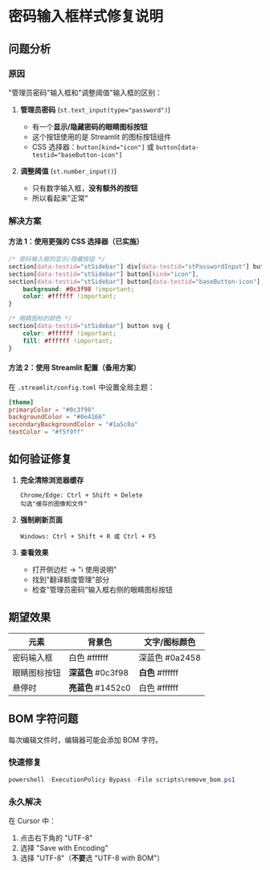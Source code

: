 # 密码输入框样式修复说明

## 问题分析

### 原因
"管理员密码"输入框和"调整阈值"输入框的区别：

1. **管理员密码** (`st.text_input(type="password")`)
   - 有一个**显示/隐藏密码的眼睛图标按钮**
   - 这个按钮使用的是 Streamlit 的图标按钮组件
   - CSS 选择器：`button[kind="icon"]` 或 `button[data-testid="baseButton-icon"]`

2. **调整阈值** (`st.number_input()`)
   - 只有数字输入框，**没有额外的按钮**
   - 所以看起来"正常"

### 解决方案

#### 方法 1：使用更强的 CSS 选择器（已实施）

```css
/* 密码输入框的显示/隐藏按钮 */
section[data-testid="stSidebar"] div[data-testid="stPasswordInput"] button,
section[data-testid="stSidebar"] button[kind="icon"],
section[data-testid="stSidebar"] button[data-testid="baseButton-icon"] {
    background: #0c3f98 !important;
    color: #ffffff !important;
}

/* 眼睛图标的颜色 */
section[data-testid="stSidebar"] button svg {
    color: #ffffff !important;
    fill: #ffffff !important;
}
```

#### 方法 2：使用 Streamlit 配置（备用方案）

在 `.streamlit/config.toml` 中设置全局主题：

```toml
[theme]
primaryColor = "#0c3f98"
backgroundColor = "#0e4166"
secondaryBackgroundColor = "#1a5c8a"
textColor = "#f5f9ff"
```

## 如何验证修复

1. **完全清除浏览器缓存**
   ```
   Chrome/Edge: Ctrl + Shift + Delete
   勾选"缓存的图像和文件"
   ```

2. **强制刷新页面**
   ```
   Windows: Ctrl + Shift + R 或 Ctrl + F5
   ```

3. **查看效果**
   - 打开侧边栏 → "ℹ️ 使用说明"
   - 找到"翻译额度管理"部分
   - 检查"管理员密码"输入框右侧的眼睛图标按钮

## 期望效果

| 元素 | 背景色 | 文字/图标颜色 |
|------|--------|---------------|
| 密码输入框 | 白色 #ffffff | 深蓝色 #0a2458 |
| 眼睛图标按钮 | **深蓝色** #0c3f98 | **白色** #ffffff |
| 悬停时 | **亮蓝色** #1452c0 | 白色 #ffffff |

## BOM 字符问题

每次编辑文件时，编辑器可能会添加 BOM 字符。

### 快速修复
```powershell
powershell -ExecutionPolicy Bypass -File scripts\remove_bom.ps1
```

### 永久解决
在 Cursor 中：
1. 点击右下角的 "UTF-8"
2. 选择 "Save with Encoding"
3. 选择 "UTF-8"（**不要**选 "UTF-8 with BOM"）

